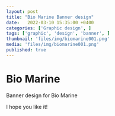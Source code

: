 ```yaml
---
layout: post
title: "Bio Marine Banner design"
date:   2022-03-10 15:35:00 +0400
categories: ['Graphic design', ]
tags: ['graphic', 'design', 'banner', ]
thumbnail: 'files/img/biomarine001.png'
media: 'files/img/biomarine001.png'
published: true
---
```

# Bio Marine

Banner design for Bio Marine

I hope you like it!
